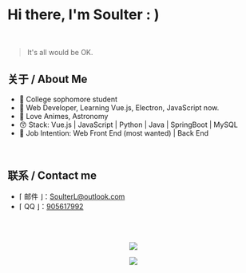 <!-- [![Bilibili](https://img.shields.io/badge/dynamic/json?label=bilibili&query=%24.data.follower&url=https%3A%2F%2Fapi.bilibili.com%2Fx%2Frelation%2Fstat%3Fvmid%3D29867566%26jsonp%3Djsonp)](https://space.bilibili.com/29867566)
-->

# Hi there, I'm Soulter : )

<br/>

> It's all would be OK.

<!-- Made the acquaintance of [Rockchin](https://github.com/RockchinQ) in Junior 3, and starting the road of further programming learning. -->

## 关于 / About Me

<ul>
<li> 🏫 College sophomore student 
<!-- <li>摄影、后期 / Photography, Video Editing -->
<!-- <li>动漫 / Anime -->
<li> 🍕 Web Developer, Learning Vue.js, Electron, JavaScript now. 
<li> 🥰 Love Animes, Astronomy
<li> 😙 Stack: Vue.js | JavaScript | Python | Java | SpringBoot | MySQL
<li> 🤗 Job Intention: Web Front End (most wanted) | Back End
<!-- <li>Minecraft, Genshin Impact, CS:GO -->
<!-- <li>Minecraft -->
<!-- <li>喜欢自然科学 / Love natural science -->
</ul>

<!-- ## 项目 / Projects
<ul>
<li> [Web] Sodiary - 一个轻量化CMS系统
<li> [Web] 学校毕业生分布图网站 https://stumap.idoknow.top
<li> [Python] 基于向日葵8号气象卫星的实时地球壁纸
<li> [Python] 自动化获取某电商售后服务平台订单信息
<li> [Java-Android] 简易的电脑远程控制项目GhostJ-安卓主控端
<li> [Java-Android] 简单的跨平台通知同步项目-安卓端
<li> [Java-Android] MinecraftServerManager - 获取MC服务器信息（版本、服务端、模式、玩家）
<li> [Java] 一个半成品的点餐系统 <s>鸽了3年了，正准备用SSM+Element重构</s> 

<li> [Java] Ticketer Server - 定制化订单管理
<li> [Java-Android] 一个可以在手机上以悬浮窗的形式运行H5游戏的软件 <s>初学Android时用来练手的</s>
<li> [C] Unlimited War - 基于Funcode游戏引擎，小组制作的一款游戏。（学校作业）
<li> <s>[Deprecated] 基于trace.moe的以图搜番的手机端（官方更新了API之后没维护，所以现在用不了了，不过这网站是真强大</s>
<li> ......
</ul> -->
<br/>

## 联系 / Contact me

-  ⌈ 邮件 ⌋：[SoulterL@outlook.com](SoulterL@outlook.com)
-  ⌈ QQ ⌋：[905617992](https://qm.qq.com/cgi-bin/qm/qr?k=ZO0dHlDXgp2jBztY9xsdkUoZtQ8YcNw8&noverify=0)
<br/>
<br/>

<p align="center">
 <img href="https://github.com/Soulter" src="https://github-readme-stats.vercel.app/api?username=Soulter&title_color=fa4694&count_private=true&theme=jolly">

</p>
<p align="center">
<img src="https://profile-counter.glitch.me/{Soulter}/count.svg" />
</p>
<!-- <img height="180em" src="https://github-readme-stats.vercel.app/api/top-langs?username=Soulter&show_icons=true&locale=en&layout=compact&hide_border=true&theme=radical" alt="Soulter" align = "center"/></p> -->

<!-- ![Metrics](https://metrics.lecoq.io/Soulter?template=classic&isocalendar=1&isocalendar.duration=full-year) -->

<!-- ![Metrics](https://metrics.lecoq.io/Soulter?template=classic&isocalendar=1&isocalendar.duration=full-year)
， -->
